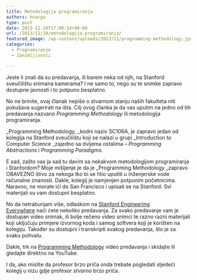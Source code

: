 ```yaml
---
title: Metodologija programiranja
authors: hvarga
type: post
date: 2013-11-10T17:00:14+00:00
url: /2013/11/10/metodologija-programiranja/
featured_image: /wp-content/uploads/2013/11/programming-methodology.jpg
categories:
  - Programiranje
  - Zanimljivosti

---
```

Jeste li znali da su predavanja, ili barem neka od njih, na Stanford sveučilištu snimana kamerama? I ne samo to, nego su te snimke zapravo dostupne javnosti i to potpuno besplatno.

No ne brinite, ovaj članak nepiše o stvarnom stanju naših fakulteta niti pokušava sugerirati na išta. Cilj ovog članka je da vas uputim na jedno od tih predavanja nazvano _Programming Methodology_ ili metodologija programiranja.<!--more-->

_Programming Methodology, _kodni naziv SC106A, je zapravo jedan od kolegija na Stanford sveučilištu koji se nalazi u grupi _Introduction to Computer Science _zajedno sa dvijema ostalima &#8211; _Programming Abstractions_ i _Programming Paradigms_.

E sad, zašto vas ja sad tu davim sa nekakvom metodologijom programiranja i Stanfordom? Moje mišljenje je da je _Programming Methodology _zapravo OBAVEZNO štivo za nekoga tko bi se htio uputiti u inženjerske vode računalne znanosti. Dakle, kolegij je namjenjen potpunim početnicima. Naravno, ne morate ići do San Francisco i upisati se na Stanford. Svi materijali su vam dostupni besplatno.

No da netrabunjam više, odlaskom na <a title="Stanford Engineering Everywhere" href="http://see.stanford.edu/" target="_blank">Stanford Engineering Everywhere</a> naći ćete nekoliko predavanja. Za svako predavanje vam je dostupan video snimak, ili bolje rečeno video snimci te razno razni materijali koji uključuju primjere izvornog koda i samog softvera koji je korišten na kolegiju. Također su dostupni i transkripti svakog predavanja, što je za svaku pohvalu.

Dakle, trk na <a title="Programming Methodology" href="http://see.stanford.edu/see/lecturelist.aspx?coll=824a47e1-135f-4508-a5aa-866adcae1111" target="_blank">Programming Methodology</a> video predavanja i skidajte ili gledajte direktno na YouTube.

I da, ako mislite da profesor brzo priča onda trebate pogledati sljedeći kolegij u nizu gdje profesor _stvarno_ brzo priča.